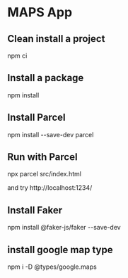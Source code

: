 # MAPS App

## Clean install a project

npm ci

## Install a package

npm install

## Install Parcel

npm install --save-dev parcel

## Run with Parcel

npx parcel src/index.html

and try http://localhost:1234/

## Install Faker

npm install @faker-js/faker --save-dev

## install google map type

npm i -D @types/google.maps
